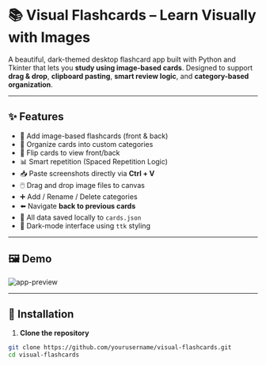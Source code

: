 # 📚 Visual Flashcards – Learn Visually with Images

A beautiful, dark-themed desktop flashcard app built with Python and Tkinter that lets you **study using image-based cards**. Designed to support **drag & drop**, **clipboard pasting**, **smart review logic**, and **category-based organization**.

---

## ✨ Features

- 🎴 Add image-based flashcards (front & back)
- 📂 Organize cards into custom categories
- 🔁 Flip cards to view front/back
- 📊 Smart repetition (Spaced Repetition Logic)
- 📥 Paste screenshots directly via **Ctrl + V**
- 🖱️ Drag and drop image files to canvas
- ➕ Add / Rename / Delete categories
- ⬅️ Navigate **back to previous cards**
- 💾 All data saved locally to `cards.json`
- 🖤 Dark-mode interface using `ttk` styling

---

## 🖼 Demo

![app-preview](preview.png) <!-- Add a screenshot of the app here -->

---

## 🚀 Installation

1. **Clone the repository**
```bash
git clone https://github.com/yourusername/visual-flashcards.git
cd visual-flashcards
